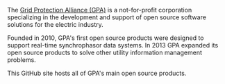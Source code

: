 
The [Grid Protection Alliance (GPA)](https://www.gridprotectionalliance.org) is a not-for-profit corporation specializing in the development and support of open source software solutions for the electric industry.

Founded in 2010, GPA's first open source products were designed to support real-time synchrophasor data systems. In 2013 GPA expanded its open source products to solve other utility information management problems.

This GitHub site hosts all of GPA's main open source products.
